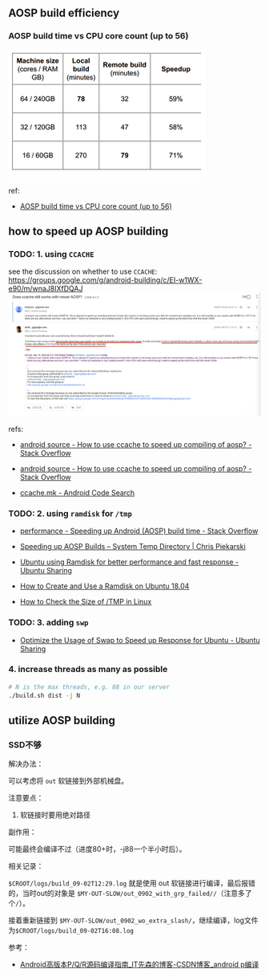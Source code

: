 ## AOSP build efficiency

### AOSP build time vs CPU core count (up to 56)

![picture 2](.imgs/index-1662120498285-f75b258a3a0a22bbd6aac59b6e7ed65c0018f70600680d9b209e138868b6458b.png)  

ref:

- [AOSP build time vs CPU core count (up to 56)](https://groups.google.com/g/android-building/c/Q76dYAhwrkA)

## how to speed up AOSP building

### TODO: 1. using `CCACHE`

see the discussion on whether to use `CCACHE`: https://groups.google.com/g/android-building/c/EI-w1WX-e90/m/wnaJ8IXfDQAJ 
![picture 1](.imgs/index-1662103609140-177fa4e1be90623764fa295e3677ca085a9ff22be10a977a87581a9285e3a4d0.png)  

refs: 
- [android source - How to use ccache to speed up compiling of aosp? - Stack Overflow](https://stackoverflow.com/questions/59811821/how-to-use-ccache-to-speed-up-compiling-of-aosp)

- [android source - How to use ccache to speed up compiling of aosp? - Stack Overflow](https://stackoverflow.com/questions/59811821/how-to-use-ccache-to-speed-up-compiling-of-aosp)

- [ccache.mk - Android Code Search](https://cs.android.com/android/platform/superproject/+/android10-release:build/make/core/ccache.mk;l=17)

### TODO: 2. using `ramdisk` for `/tmp`

- [performance - Speeding up Android (AOSP) build time - Stack Overflow](https://stackoverflow.com/questions/25790732/speeding-up-android-aosp-build-time)

- [Speeding up AOSP Builds – System Temp Directory | Chris Piekarski](https://cpiekarski.com/2013/01/02/speeding-up-aosp-builds/)

- [Ubuntu using Ramdisk for better performance and fast response - Ubuntu Sharing](http://ubuntuguide.net/ubuntu-using-ramdisk-for-better-performance-and-fast-response)

- [How to Create and Use a Ramdisk on Ubuntu 18.04](https://linuxhint.com/ramdisk_ubuntu_1804/)

- [How to Check the Size of /TMP in Linux](https://linuxhint.com/check-size-tmp-linux/)

### TODO: 3. adding `swp`

- [Optimize the Usage of Swap to Speed up Response for Ubuntu - Ubuntu Sharing](http://ubuntuguide.net/optimize-the-usage-of-swap-to-speed-up-response-for-ubuntu)

### 4. increase threads as many as possible

```sh
# N is the max threads, e.g. 88 in our server
./build.sh dist -j N
```

## utilize AOSP building

### SSD不够

解决办法：

可以考虑将 `out` 软链接到外部机械盘。

注意要点：

1. 软链接时要用绝对路径

副作用：

可能最终会编译不过（进度80+时，-j88一个半小时后）。

相关记录：

`$CROOT/logs/build_09-02T12:29.log` 就是使用 out 软链接进行编译，最后报错的，当时out的对象是 `$MY-OUT-SLOW/out_0902_with_grp_failed//`（注意多了个`/`）。

接着重新链接到 `$MY-OUT-SLOW/out_0902_wo_extra_slash/`，继续编译，log文件为`$CROOT/logs/build_09-02T16:08.log`

参考：

- [Android高版本P/Q/R源码编译指南_IT先森的博客-CSDN博客_android p编译](https://blog.csdn.net/tkwxty/article/details/111684291)
